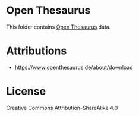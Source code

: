 # Open Thesaurus
This folder contains [Open Thesaurus](https://www.openthesaurus.de) data.


# Attributions
* https://www.openthesaurus.de/about/download


# License
Creative Commons Attribution-ShareAlike 4.0
